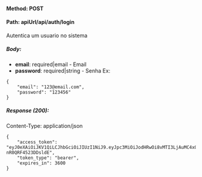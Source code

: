 #### Method: **POST**
#### Path: **apiUrl/api/auth/login**
Autentica um usuario no sistema

##### Body:
*   **email**: required|email - Email
*   **password**: required|string - Senha
Ex:
```
{
	"email": "123@email.com",
	"password": "123456"
}
```

##### Response (200):
Content-Type: application/json
```
{
	"access_token": "eyJ0eXAiOiJKV1QiLCJhbGciOiJIUzI1NiJ9.eyJpc3MiOiJodHRwOi8vMTI3LjAuMC4xOjgwMDAvYXBpL2F1dGgvbG9naW4iLCJpYXQiOjE3MTc4OTk1ODEsImV4cCI6MTcxNzkwMzE4MSwibmJmIjoxNzE3ODk5NTgxLCJqdGkiOiJiZ0Z0WlZRTzl1THUyaGhDIiwic3ViIjoiMSIsInBydiI6IjIzYmQ1Yzg5NDlmNjAwYWRiMzllNzAxYzQwMDg3MmRiN2E1OTc2ZjcifQ.VLcmpo3fhlvt1Gh31oiG2VnNRo-nR0QRF4523DDsldE",
	"token_type": "bearer",
	"expires_in": 3600
}
```